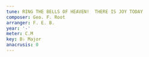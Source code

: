 ```yaml
---
tune: RING THE BELLS OF HEAVEN!  THERE IS JOY TODAY
composer: Geo. F. Root
arranger: F. E. B.
year: '-'
meter: C.M
key: B♭ Major
anacrusis: 0
---
```

